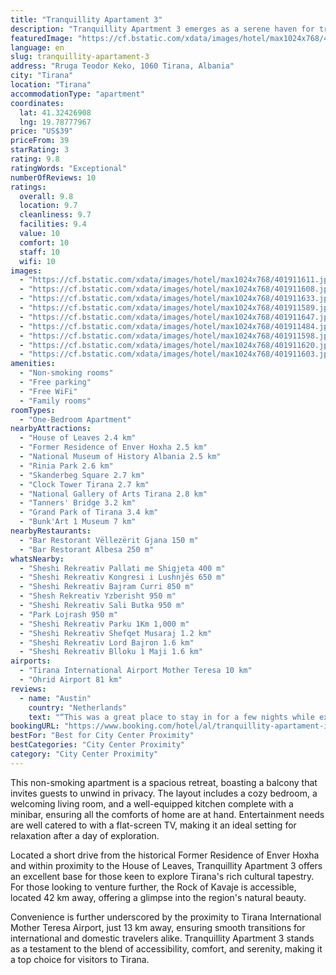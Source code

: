 ```yaml
---
title: "Tranquillity Apartament 3"
description: "Tranquillity Apartment 3 emerges as a serene haven for travelers seeking the perfect blend of comfort and convenience in Tirana."
featuredImage: "https://cf.bstatic.com/xdata/images/hotel/max1024x768/401911611.jpg?k=b34a05d1830336ecedea75b7e3d82c46a9ecb3dfe4aba4d8c3bf76470805eec1&o=&hp=1"
language: en
slug: tranquillity-apartament-3
address: "Rruga Teodor Keko, 1060 Tirana, Albania"
city: "Tirana"
location: "Tirana"
accommodationType: "apartment"
coordinates:
  lat: 41.32426908
  lng: 19.78777967
price: "US$39"
priceFrom: 39
starRating: 3
rating: 9.8
ratingWords: "Exceptional"
numberOfReviews: 10
ratings:
  overall: 9.8
  location: 9.7
  cleanliness: 9.7
  facilities: 9.4
  value: 10
  comfort: 10
  staff: 10
  wifi: 10
images:
  - "https://cf.bstatic.com/xdata/images/hotel/max1024x768/401911611.jpg?k=b34a05d1830336ecedea75b7e3d82c46a9ecb3dfe4aba4d8c3bf76470805eec1&o=&hp=1"
  - "https://cf.bstatic.com/xdata/images/hotel/max1024x768/401911608.jpg?k=d3fdfc6ead34288dac3ad3303406c6463880dfeb66c8d81047828922d40e2832&o=&hp=1"
  - "https://cf.bstatic.com/xdata/images/hotel/max1024x768/401911633.jpg?k=b3ee9d942b4d6e5dbbeda0ff29db0e967b161bf611a89ea032473dab1c68e77e&o=&hp=1"
  - "https://cf.bstatic.com/xdata/images/hotel/max1024x768/401911589.jpg?k=98b483b77129874d43bd7b5be6d6ae5411cd9fa5107b3166be0f64629f9159f4&o=&hp=1"
  - "https://cf.bstatic.com/xdata/images/hotel/max1024x768/401911647.jpg?k=b08afc08d81336696ded2713e0a2873e331f5370351085481d3879a74d7cb920&o=&hp=1"
  - "https://cf.bstatic.com/xdata/images/hotel/max1024x768/401911484.jpg?k=7b5162992e86ce1a6d363f7283764622f8894972b9530b7576992d72a1a41797&o=&hp=1"
  - "https://cf.bstatic.com/xdata/images/hotel/max1024x768/401911598.jpg?k=db583199a8ffcd1c09cf37dc73eb7ab97ce13296cde57dfc32a24b0e79695086&o=&hp=1"
  - "https://cf.bstatic.com/xdata/images/hotel/max1024x768/401911620.jpg?k=0650e0028ad82c041f8f1ff645e0bf28e435252d4876e3ded6283d31ebf91841&o=&hp=1"
  - "https://cf.bstatic.com/xdata/images/hotel/max1024x768/401911603.jpg?k=fb54e6734d670643de5f4da9cc545ff968f68d17067b464a05c10ecf381a5fd2&o=&hp=1"
amenities:
  - "Non-smoking rooms"
  - "Free parking"
  - "Free WiFi"
  - "Family rooms"
roomTypes:
  - "One-Bedroom Apartment"
nearbyAttractions:
  - "House of Leaves 2.4 km"
  - "Former Residence of Enver Hoxha 2.5 km"
  - "National Museum of History Albania 2.5 km"
  - "Rinia Park 2.6 km"
  - "Skanderbeg Square 2.7 km"
  - "Clock Tower Tirana 2.7 km"
  - "National Gallery of Arts Tirana 2.8 km"
  - "Tanners' Bridge 3.2 km"
  - "Grand Park of Tirana 3.4 km"
  - "Bunk'Art 1 Museum 7 km"
nearbyRestaurants:
  - "Bar Restorant Vëllezërit Gjana 150 m"
  - "Bar Restorant Albesa 250 m"
whatsNearby:
  - "Sheshi Rekreativ Pallati me Shigjeta 400 m"
  - "Sheshi Rekreativ Kongresi i Lushnjës 650 m"
  - "Sheshi Rekreativ Bajram Curri 850 m"
  - "Shesh Rekreativ Yzberisht 950 m"
  - "Sheshi Rekreativ Sali Butka 950 m"
  - "Park Lojrash 950 m"
  - "Sheshi Rekreativ Parku 1Km 1,000 m"
  - "Sheshi Rekreativ Shefqet Musaraj 1.2 km"
  - "Sheshi Rekreativ Lord Bajron 1.6 km"
  - "Sheshi Rekreativ Blloku 1 Maji 1.6 km"
airports:
  - "Tirana International Airport Mother Teresa 10 km"
  - "Ohrid Airport 81 km"
reviews:
  - name: "Austin"
    country: "Netherlands"
    text: "“This was a great place to stay in for a few nights while exploring Tirana. Very clean and well maintained.”"
bookingURL: "https://www.booking.com/hotel/al/tranquillity-apartament-in-tirana.en-gb.html?aid=8035640"
bestFor: "Best for City Center Proximity"
bestCategories: "City Center Proximity"
category: "City Center Proximity"
---
```


This non-smoking apartment is a spacious retreat, boasting a balcony that invites guests to unwind in privacy. The layout includes a cozy bedroom, a welcoming living room, and a well-equipped kitchen complete with a minibar, ensuring all the comforts of home are at hand. Entertainment needs are well catered to with a flat-screen TV, making it an ideal setting for relaxation after a day of exploration.

Located a short drive from the historical Former Residence of Enver Hoxha and within proximity to the House of Leaves, Tranquillity Apartment 3 offers an excellent base for those keen to explore Tirana's rich cultural tapestry. For those looking to venture further, the Rock of Kavaje is accessible, located 42 km away, offering a glimpse into the region's natural beauty.

Convenience is further underscored by the proximity to Tirana International Mother Teresa Airport, just 13 km away, ensuring smooth transitions for international and domestic travelers alike. Tranquillity Apartment 3 stands as a testament to the blend of accessibility, comfort, and serenity, making it a top choice for visitors to Tirana.
